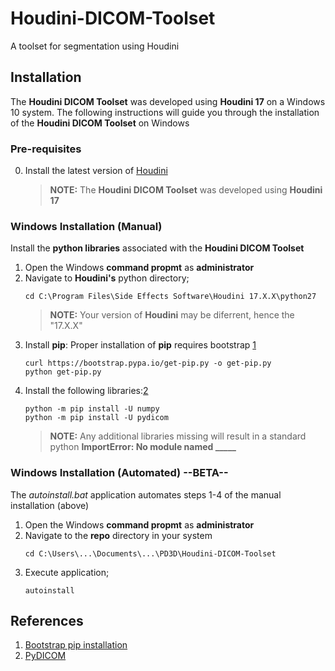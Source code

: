 # Houdini-DICOM-Toolset
A toolset for segmentation using Houdini


## Installation
The **Houdini DICOM Toolset** was developed using **Houdini 17** on a Windows 10 system.
The following instructions will guide you through the installation of the **Houdini DICOM Toolset** on Windows


### Pre-requisites
0.  Install the latest version of [Houdini](https://www.sidefx.com/download/)
    > **NOTE:** The **Houdini DICOM Toolset** was developed using **Houdini 17**

### Windows Installation (Manual)
Install the **python libraries** associated with the **Houdini DICOM Toolset**
1.  Open the Windows **command propmt** as **administrator**
2.  Navigate to **Houdini's** python directory;
    ```
    cd C:\Program Files\Side Effects Software\Houdini 17.X.X\python27
    ```
    > **NOTE:** Your version of **Houdini** may be diferrent, hence the "17.X.X"
3.  Install **pip**:
    Proper installation of **pip** requires bootstrap [1](https://pip.pypa.io/en/stable/installing/)
    ```
    curl https://bootstrap.pypa.io/get-pip.py -o get-pip.py
    python get-pip.py
    ```
4.  Install the following libraries:[2](https://pydicom.github.io/pydicom/stable/getting_started.html)
    ```
    python -m pip install -U numpy
    python -m pip install -U pydicom
    ```
    > **NOTE:** Any additional libraries missing will result in a standard python **ImportError: No module named _____**

### Windows Installation (Automated) --BETA--
The _autoinstall.bat_ application automates steps 1-4 of the manual installation (above)
1.  Open the Windows **command propmt** as **administrator**
2.  Navigate to the **repo** directory in your system
    ```
    cd C:\Users\...\Documents\...\PD3D\Houdini-DICOM-Toolset
    ```
3.  Execute application;
    ```
    autoinstall
    ```

## References
1.  [Bootstrap pip installation](https://pip.pypa.io/en/stable/installing/)
2.  [PyDICOM](https://pydicom.github.io/pydicom/stable/getting_started.html)
